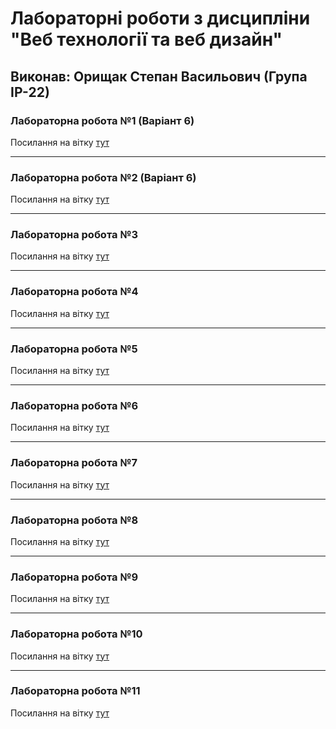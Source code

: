 # Лабораторні роботи з дисципліни "Веб технології та веб дизайн"

## Виконав: Орищак Степан Васильович (Група ІР-22)

### Лабораторна робота №1 (Варіант 6)
Посилання на вітку [тут](https://github.com/stepan-oryshchak/WebLabs/tree/first_lab)

***
### Лабораторна робота №2 (Варіант 6)
Посилання на вітку [тут](https://github.com/stepan-oryshchak/WebLabs/tree/second_lab)

***
### Лабораторна робота №3
Посилання на вітку [тут](https://github.com/stepan-oryshchak/WebLabs/tree/third_lab)

***
### Лабораторна робота №4
Посилання на вітку [тут](https://github.com/stepan-oryshchak/WebLabs/tree/fourth_lab)

***
### Лабораторна робота №5
Посилання на вітку [тут](https://github.com/stepan-oryshchak/WebLabs/tree/fifth_lab)

***
### Лабораторна робота №6 
Посилання на вітку [тут](https://github.com/stepan-oryshchak/WebLabs/tree/sixth_lab)

***
### Лабораторна робота №7 
Посилання на вітку [тут](https://github.com/stepan-oryshchak/WebLabs/tree/seventh_lab)

***
### Лабораторна робота №8
Посилання на вітку [тут](https://github.com/stepan-oryshchak/WebLabs/tree/eight_lab)

***
### Лабораторна робота №9
Посилання на вітку [тут](https://github.com/stepan-oryshchak/WebLabs/tree/eleventh_lab)

***
### Лабораторна робота №10 
Посилання на вітку [тут](https://github.com/stepan-oryshchak/WebLabs/tree/tenth_lab)

***
### Лабораторна робота №11 
Посилання на вітку [тут](https://github.com/stepan-oryshchak/WebLabs/tree/eleventh_lab)
